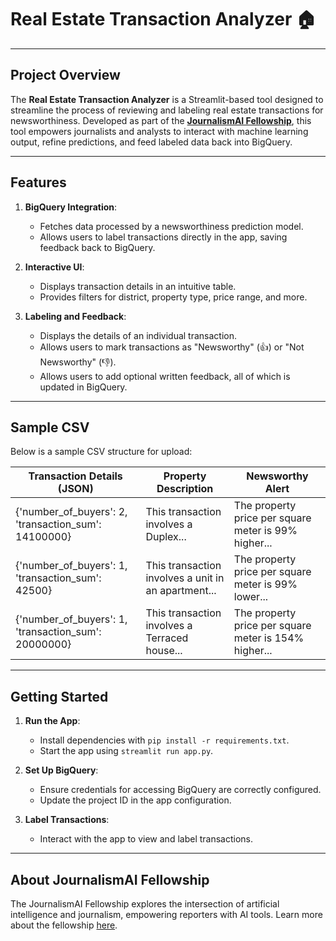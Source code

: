 # Real Estate Transaction Analyzer 🏠

---

## Project Overview
The **Real Estate Transaction Analyzer** is a Streamlit-based tool designed to streamline the process of reviewing and labeling real estate transactions for newsworthiness. Developed as part of the **[JournalismAI Fellowship](https://www.journalismai.info/programmes/fellowship)**, this tool empowers journalists and analysts to interact with machine learning output, refine predictions, and feed labeled data back into BigQuery.

---

## Features
1. **BigQuery Integration**:
   - Fetches data processed by a newsworthiness prediction model.
   - Allows users to label transactions directly in the app, saving feedback back to BigQuery.

2. **Interactive UI**:
   - Displays transaction details in an intuitive table. 
   - Provides filters for district, property type, price range, and more.

3. **Labeling and Feedback**:
   - Displays the details of an individual transaction.
   - Allows users to mark transactions as "Newsworthy" (👍) or "Not Newsworthy" (👎).
   - Allows users to add optional written feedback, all of which is updated in BigQuery.

---

## Sample CSV
Below is a sample CSV structure for upload:

| Transaction Details (JSON)                           | Property Description                                    | Newsworthy Alert                                      |
|------------------------------------------------------|-------------------------------------------------------|-----------------------------------------------------|
| {'number_of_buyers': 2, 'transaction_sum': 14100000} | This transaction involves a Duplex...                | The property price per square meter is 99% higher...|
| {'number_of_buyers': 1, 'transaction_sum': 42500}    | This transaction involves a unit in an apartment...  | The property price per square meter is 99% lower... |
| {'number_of_buyers': 1, 'transaction_sum': 20000000} | This transaction involves a Terraced house...        | The property price per square meter is 154% higher...|

---

## Getting Started
1. **Run the App**:
   - Install dependencies with `pip install -r requirements.txt`.
   - Start the app using `streamlit run app.py`.

2. **Set Up BigQuery**:
   - Ensure credentials for accessing BigQuery are correctly configured.
   - Update the project ID in the app configuration.

3. **Label Transactions**:
   - Interact with the app to view and label transactions.

---

## About JournalismAI Fellowship
The JournalismAI Fellowship explores the intersection of artificial intelligence and journalism, empowering reporters with AI tools. Learn more about the fellowship [here](https://www.journalismai.info/programmes/fellowship).
